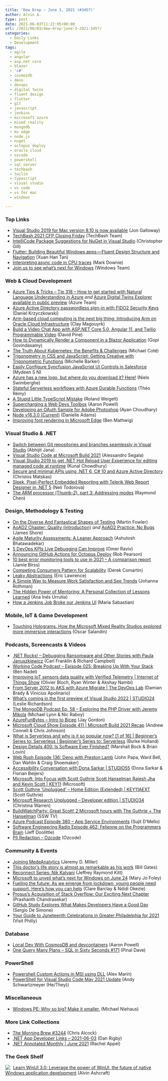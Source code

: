 ```yaml
---
title: 'Dew Drop – June 3, 2021 (#3457)'
author: Alvin A.
type: post
date: 2021-06-03T11:22:05+00:00
url: /2021/06/03/dew-drop-june-3-2021-3457/
categories:
  - Daily Links
  - Development
tags:
  - agile
  - angular
  - asp.net core
  - blazor
  - 'c#'
  - cosmosdb
  - deno
  - devops
  - digital twins
  - fluent design
  - flutter
  - git
  - javascript
  - jenkins
  - microsoft azure
  - mixed reality
  - mongodb
  - ms edge
  - node.js
  - nuget
  - octopus deploy
  - oracle cloud
  - ozcode
  - powershell
  - sql server
  - techbash
  - twilio
  - typescript
  - visual studio
  - vs code
  - vs for mac
  - windows

---
```

### <a name="top"></a>Top Links

  * <a href="https://devblogs.microsoft.com/visualstudio/visual-studio-2019-for-mac-version-8-10-is-now-available/?WT.mc_id=DOP-MVP-4025064" target="_blank" rel="noopener">Visual Studio 2019 for Mac version 8.10 is now available</a> (Jon Galloway)
  * <a href="https://mailchi.mp/techbash/techbash-2021-call-for-speakers-is-closing" target="_blank" rel="noopener">TechBash 2021 CFP Closing Friday</a> (TechBash Team)
  * <a href="https://devblogs.microsoft.com/nuget/intellicode-package-suggestions-for-nuget-in-visual-studio/?WT.mc_id=DOP-MVP-4025064" target="_blank" rel="noopener">IntelliCode Package Suggestions for NuGet in Visual Studio</a> (Christopher Gill)
  * <a href="https://itnext.io/flutter-building-beautiful-windows-apps-fluent-design-structure-and-navigation-e53a394988d2?source=rss-c43b2888fe62------2" target="_blank" rel="noopener">Flutter: Building Beautiful Windows apps — Fluent Design Structure and Navigation</a> (Xuan Han Tan)
  * <a href="https://www.poppastring.com/blog/interpreting-async-code-in-cpu-traces" target="_blank" rel="noopener">Interpreting async code in CPU traces</a> (Mark Downie)
  * <a href="https://www.microsoft.com/en-us/windows/event" target="_blank" rel="noopener">Join us to see what&#8217;s next for Windows</a> (Windows Team)



### <a name="web"></a>Web & Cloud Development

  * <a href="https://microsoft.github.io/AzureTipsAndTricks/blog/tip318.html" target="_blank" rel="noopener">Azure Tips & Tricks &#8211; Tip 318 &#8211; How to get started with Natural Language Understanding in Azure</a> _and_ <a href="https://azure.microsoft.com/en-us/updates/azure-digita-twins-explorer-preview/?WT.mc_id=DOP-MVP-4025064" target="_blank" rel="noopener">Azure Digital Twins Explorer available in public preview</a> (Azure Team)
  * <a href="https://daniel-krzyczkowski.github.io/Passwordless-Access-With-Azure-AD/" target="_blank" rel="noopener">Azure Active Directory passwordless sign-in with FIDO2 Security Keys</a> (Daniel Krzyczkowski)
  * <a href="https://blogs.oracle.com/arm-based-cloud-computing-is-the-next-big-thing%3A-introducing-arm-on-oracle-cloud-infrastructure" target="_blank" rel="noopener">Arm-based cloud computing is the next big thing: Introducing Arm on Oracle Cloud Infrastructure</a> (Clay Magouyrk)
  * <a href="https://www.twilio.com/blog/build-video-chat-app-asp-net-core-angular-11-twilio-programmable-video" target="_blank" rel="noopener">Build a Video Chat App with ASP.NET Core 5.0, Angular 11, and Twilio Programmable Video</a> (David Pine)
  * <a href="https://www.syncfusion.com/blogs/post/how-to-dynamically-render-a-component-in-a-blazor-application.aspx" target="_blank" rel="noopener">How to Dynamically Render a Component in a Blazor Application</a> (Gopi Govindasamy)
  * <a href="https://tanzu.vmware.com/content/home-page/state-of-kubernetes-survey-2021-benefits-challenges" target="_blank" rel="noopener">The Truth About Kubernetes: the Benefits & Challenges</a> (Michael Coté)
  * <a href="http://feedproxy.google.com/~r/tympanus/~3/llaI9Fd2iXU/" target="_blank" rel="noopener">Trigonometry in CSS and JavaScript: Getting Creative with Trigonometric Functions</a> (Michelle Barker)
  * <a href="https://www.syncfusion.com/blogs/post/easily-configure-syncfusion-javascript-ui-controls-in-salesforce.aspx" target="_blank" rel="noopener">Easily Configure Syncfusion JavaScript UI Controls in Salesforce</a> (Mydeen S N)
  * <a href="https://swimburger.net/blog/azure/azure-has-a-new-logo-but-where-do-you-download-it-here" target="_blank" rel="noopener">Azure has a new logo, but where do you download it? Here!</a> (Niels Swimberghe)
  * <a href="https://medium.com/asos-techblog/stateful-serverless-workflows-with-azure-durable-functions-44986abc121b?source=rss----6757df096022---4" target="_blank" rel="noopener">Stateful Serverless workflows with Azure Durable Functions</a> (Théo Rémy)
  * <a href="https://weblogs.asp.net/rweigelt/a-stupid-little-typescript-mistake?WT.mc_id=DOP-MVP-4025064" target="_blank" rel="noopener">A Stupid Little TypeScript Mistake</a> (Roland Weigelt)
  * <a href="https://www.aaron-powell.com/posts/2021-06-03-supercharging-a-web-devs-toolbox/" target="_blank" rel="noopener">Supercharging a Web Devs Toolbox</a> (Aaron Powell)
  * <a href="https://medium.com/adobetech/developing-an-oauth-sample-for-adobe-photoshop-999148f422d3?source=rss----9342990108af---4" target="_blank" rel="noopener">Developing an OAuth Sample for Adobe Photoshop</a> (Ayan Choudhary)
  * <a href="https://nodejs.org/en/blog/release/v16.3.0" target="_blank" rel="noopener">Node v16.3.0 (Current)</a> (Danielle Adams)
  * <a href="https://blogs.windows.com/msedgedev/2021/06/02/improving-font-rendering-in-microsoft-edge/?WT.mc_id=WD-MVP-4025064" target="_blank" rel="noopener">Improving font rendering in Microsoft Edge</a> (Ben Mathwig)



### <a name="dotnet"></a>Visual Studio & .NET

  * <a href="https://dailydotnettips.com/switch-between-git-repositories-and-branches-seamlessly-in-visual-studio/" target="_blank" rel="noopener">Switch between Git repositories and branches seamlessly in Visual Studio</a> (Abhijit Jana)
  * <a href="https://code.visualstudio.com/blogs/2021/06/02/build-2021" target="_blank" rel="noopener">Visual Studio Code at Microsoft Build 2021</a> (Alessandro Segala)
  * <a href="http://feedproxy.google.com/~r/kunal2383/~3/_s3pJ9KYwSc/visual-studio-2019-hot-reload-for-managed-code.html" target="_blank" rel="noopener">Visual Studio 2019 to get .NET Hot Reload User Experience for editing managed code at runtime</a> (Kunal Chowdhury)
  * <a href="https://dev.to/425show/secure-and-minimal-apis-using-net-6-c-10-and-azure-active-directory-197i" target="_blank" rel="noopener">Secure and minimal APIs using .NET 6, C# 10 and Azure Active Directory</a> (Christos Matskas)
  * <a href="https://www.telerik.com/blogs/sleek-pixel-perfect-embedded-reporting-telerik-web-report-designer-dotnet-5" target="_blank" rel="noopener">Sleek, Pixel-Perfect Embedded Reporting with Telerik Web Report Designer in .NET 5</a> (Neli Todorova)
  * <a href="https://devblogs.microsoft.com/oldnewthing/20210602-00/?p=105271" target="_blank" rel="noopener">The ARM processor (Thumb-2), part 3: Addressing modes</a> (Raymond Chen)



### <a name="design"></a>Design, Methodology & Testing

  * <a href="https://martinfowler.com/articles/2021-test-shapes.html" target="_blank" rel="noopener">On the Diverse And Fantastical Shapes of Testing</a> (Martin Fowler)
  * <a href="https://www.jamesshore.com/v2/books/aoad2/quality" target="_blank" rel="noopener">AoAD2 Chapter: Quality (introduction)</a> _and_ <a href="https://www.jamesshore.com/v2/books/aoad2/no_bugs" target="_blank" rel="noopener">AoAD2 Practice: No Bugs</a> (James Shore)
  * <a href="https://dzone.com/articles/agile-maturity-assessments-a-leaner-approach" target="_blank" rel="noopener">Agile Maturity Assessments: A Leaner Approach</a> (Ashutosh Bhatawadekar)
  * <a href="https://oz-code.com/blog/devops/5-devops-kpis-live-debugging-can-improve" target="_blank" rel="noopener">5 DevOps KPIs Live Debugging Can Improve</a> (Omer Raviv)
  * <a href="http://feedproxy.google.com/~r/OctopusDeploy/~3/PdVQ8gWdQp4/github-actions-for-octopus-deploy" target="_blank" rel="noopener">Announcing GitHub Actions for Octopus Deploy</a> (Rob Pearson)
  * <a href="https://raygun.com/blog/best-error-monitoring-tools/" target="_blank" rel="noopener">10 best error monitoring tools to use in 2021 &#8211; A comparison report</a> (Jamie Birss)
  * <a href="https://codeopinion.com/competing-consumers-pattern-for-scalability/" target="_blank" rel="noopener">Competing Consumers Pattern for Scalability</a> (Derek Comartin)
  * <a href="https://textslashplain.com/2021/06/02/leaky-abstractions/" target="_blank" rel="noopener">Leaky Abstractions</a> (Eric Lawrence)
  * <a href="http://feedproxy.google.com/~r/ManagingProductDevelopment/~3/wnVUTatLVE4/" target="_blank" rel="noopener">A Simple Way to Measure Work Satisfaction and See Trends</a> (Johanna Rothman)
  * <a href="https://techcommunity.microsoft.com/t5/humans-of-it-blog/guest-blog-the-hidden-power-of-mentoring-a-personal-collection/ba-p/2401816?WT.mc_id=DOP-MVP-4025064" target="_blank" rel="noopener">The Hidden Power of Mentoring: A Personal Collection of Lessons Learned</a> (Ana Inés Urrutia)
  * <a href="https://slack.engineering/how-a-jenkins-job-broke-our-jenkins-ui/?utm_source=rss&utm_medium=rss&utm_campaign=how-a-jenkins-job-broke-our-jenkins-ui" target="_blank" rel="noopener">How a Jenkins Job Broke our Jenkins UI</a> (Maria Sabastian)



### <a name="mobile"></a>Mobile, IoT & Game Development

  * <a href="https://medium.com/microsoft-design/blank-story-e286ac1fb11a" target="_blank" rel="noopener">Touching Holograms. How the Microsoft Mixed Reality Studios explored more immersive interactions</a> (Oscar Salandin)



### <a name="podcasts"></a>Podcasts, Screencasts & Videos

  * <a href="http://www.dotnetrocks.com/default.aspx?ShowNum=1742" target="_blank" rel="noopener">.NET Rocks! &#8211; Debugging Ransomware and Other Stories with Paula Januszkiewicz</a> (Carl Franklin & Richard Campbell)
  * <a href="https://www.bennadel.com/blog/4059-working-code-podcast-episode-025-breaking-up-with-your-stack.htm" target="_blank" rel="noopener">Working Code Podcast &#8211; Episode 025: Breaking Up With Your Stack</a> (Ben Nadel)
  * <a href="https://channel9.msdn.com/Shows/Internet-of-Things-Show/Improving-IoT-sensors-data-quality-with-Verified-Telemetry?WT.mc_id=DOP-MVP-4025064" target="_blank" rel="noopener">Improving IoT sensors data quality with Verified Telemetry | Internet of Things Show</a> (Olivier Bloch, Ryan Winter & Akshay Nambi)
  * <a href="https://channel9.msdn.com/Shows/DevOps-Lab/From-Server-2012-to-AKS-with-Azure-Migrate?WT.mc_id=DOP-MVP-4025064" target="_blank" rel="noopener">From Server 2012 to AKS with Azure Migrate | The DevOps Lab</a> (Damian Brady & Vinicius Apolinario)
  * <a href="http://www.youtube.com/watch?v=aDVd2B_Z46k" target="_blank" rel="noopener">What&#8217;s coming in the first preview of Visual Studio 2022 | STUDIO24</a> (Leslie Richardson)
  * <a href="https://mongodb.libsyn.com/ep-58-exploring-the-php-driver-with-jeremy-mikola" target="_blank" rel="noopener">The MongoDB Podcast Ep. 58 &#8211; Exploring the PHP Driver with Jeremy Mikola</a> (Michael Lynn & Nic Raboy)
  * <a href="https://devblogs.microsoft.com/devops/azurefunbytes-intro-to-bicep/?WT.mc_id=DOP-MVP-4025064" target="_blank" rel="noopener">AzureFunBytes – Intro to Bicep</a> (Jay Gordon)
  * <a href="http://feeds.microsoftcloudshow.com/~r/microsoftcloudshowepisodes/~3/LaGYoLRQKvQ/" target="_blank" rel="noopener">Microsoft Cloud Show Episode 411 | Microsoft Build 2021 Recap</a> (Andrew Connell & Chris Johnson)
  * <a href="https://channel9.msdn.com/Series/Beginners-Series-to-Serverless/What-is-Serverless-and-why-is-it-so-popular-now-1-of-16--Beginners-Series-to-Serverless?WT.mc_id=DOP-MVP-4025064" target="_blank" rel="noopener">What is Serverless and why is it so popular now? [1 of 16] | Beginner&#8217;s Series to: Serverless | Beginner&#8217;s Series to: Serverless</a> (Burke Holland)
  * <a href="https://designdetails.simplecast.com/episodes/400-is-software-ever-done" target="_blank" rel="noopener">Design Details 400: Is Software Ever Finished?</a> (Marshall Bock & Brian Lovin)
  * <a href="http://www.webrush.io/" target="_blank" rel="noopener">Web Rush Episode 136: Deno with Preston Lamb</a> (John Papa, Ward Bell, Dan Wahlin & Craig Shoemaker)
  * <a href="http://www.youtube.com/watch?v=JFeD2yBX8U0" target="_blank" rel="noopener">Accessibility Conversation with Dona Sarkar | STUDIO55</a> (Dona Sarkar & Florian Beijers)
  * <a href="http://www.youtube.com/watch?v=XjDL7GV8WyQ" target="_blank" rel="noopener">Microsoft: Into Focus with Scott Guthrie Scott Hanselman Rajesh Jha and Kevin Scott | KEY11</a> (Microsoft)
  * <a href="http://www.youtube.com/watch?v=L9yGFLfaW-I" target="_blank" rel="noopener">Scott Guthrie ‘Unplugged’ – Home Edition (Extended) | KEY11AEXT</a> (Scott Guthrie)
  * <a href="http://www.youtube.com/watch?v=wxieIoavcGA" target="_blank" rel="noopener">Microsoft Research Unplugged – Developer edition | STUDIO34</a> (Christina Warren)
  * <a href="http://www.youtube.com/watch?v=Q59SYhgj7bw" target="_blank" rel="noopener">BuildWatchParty: Great Scott! 2 Microsoft hours with The Guthrie + The Hanselman</a> (SSW TV)
  * <a href="http://azpodcast.azurewebsites.net/post/Episode-380-App-Service-Environments" target="_blank" rel="noopener">Azure Podcast Episode 380 &#8211; App Service Environments</a> (Sujit D&#8217;Mello)
  * <a href="https://www.se-radio.net/2021/06/episode-462-felienne-on-the-programmers-brain/" target="_blank" rel="noopener">Software Engineering Radio Episode 462: Felienne on the Programmers Brain</a> (Jeff Doolittle)
  * <a href="http://www.youtube.com/watch?v=mTStBj-v-pk" target="_blank" rel="noopener">PII Redaction &#8211; Ozcode</a> (Ozcode)



### <a name="events"></a>Community & Events

  * <a href="https://jeremydmiller.com/2021/06/02/joining-medeanalytics/" target="_blank" rel="noopener">Joining MedeAnalytics</a> (Jeremy D. Miller)
  * <a href="https://www.gatesnotes.com/Health/Heroes-in-the-field-Dr-Mohamed-Barrie" target="_blank" rel="noopener">This doctor’s life story is almost as remarkable as his work</a> (Bill Gates)
  * <a href="https://techcommunity.microsoft.com/t5/microsoft-mvp-award-program-blog/reconnect-series-nik-kalyani/ba-p/2405446?WT.mc_id=DOP-MVP-4025064" target="_blank" rel="noopener">Reconnect Series: Nik Kalyani</a> (Jeffrey Raymond Kitt)
  * <a href="https://www.zdnet.com/article/microsoft-to-unveil-whats-next-for-windows-on-june-24/#ftag=RSSbaffb68" target="_blank" rel="noopener">Microsoft to unveil what&#8217;s next for Windows on June 24</a> (Mary Jo Foley)
  * <a href="https://news.microsoft.com/en-gb/2021/06/02/fuelling-the-future-as-we-emerge-from-lockdown-young-people-need-support-heres-how-you-can-help/" target="_blank" rel="noopener">Fueling the future: As we emerge from lockdown, young people need support. Here’s how you can help</a> (Clare Barclay & Ndidi Okezie)
  * <a href="https://stackoverflow.blog/2021/06/02/prosus-acquires-stack-overflow/" target="_blank" rel="noopener">Prosus’s Acquisition of Stack Overflow: Our Exciting Next Chapter</a> (Prashanth Chandrasekar)
  * <a href="https://www.infoq.com/news/2021/06/GitHub-good-day-study/?utm_campaign=infoq_content&utm_source=infoq&utm_medium=feed&utm_term=global" target="_blank" rel="noopener">GitHub Study Explores What Makes Developers Have a Good Day</a> (Sergio De Simone)
  * <a href="https://www.visitphilly.com/articles/philadelphia/juneteenth-celebrations-in-greater-philadelphia/" target="_blank" rel="noopener">Your Guide to Juneteenth Celebrations in Greater Philadelphia for 2021</a> (Visit Philly)



### <a name="sql"></a>Database

  * <a href="https://techcommunity.microsoft.com/t5/apps-on-azure/local-dev-with-cosmosdb-and-devcontainers/ba-p/2410648?WT.mc_id=DOP-MVP-4025064" target="_blank" rel="noopener">Local Dev With CosmosDB and devcontainers</a> (Aaron Powell)
  * <a href="https://blog.sqlauthority.com/2021/06/03/one-query-many-plans-sql-in-sixty-seconds-171/?utm_source=rss&utm_medium=rss&utm_campaign=one-query-many-plans-sql-in-sixty-seconds-171" target="_blank" rel="noopener">One Query Many Plans – SQL in Sixty Seconds #171</a> (Pinal Dave)



### <a name="ps"></a>PowerShell

  * <a href="https://www.advancedinstaller.com/powershell-custom-actions-msi.html" target="_blank" rel="noopener">Powershell Custom Actions in MSI using DLL</a> (Alex Marin)
  * <a href="https://devblogs.microsoft.com/powershell/powershell-for-visual-studio-code-may-2021-update/?WT.mc_id=DOP-MVP-4025064" target="_blank" rel="noopener">PowerShell for Visual Studio Code May 2021 Update</a> (Andy Schwartzmeyer (He/They))



### <a name="misc"></a>Miscellaneous

  * <a href="https://oofhours.com/2021/06/02/windows-pe-why-so-big-make-it-smaller/" target="_blank" rel="noopener">Windows PE: Why so big? Make it smaller.</a> (Michael Niehaus)



### <a name="links"></a>More Link Collections

  * <a href="http://feedproxy.google.com/~r/ReflectivePerspective/~3/Xw0mQbNuVMk/" target="_blank" rel="noopener">The Morning Brew #3244</a> (Chris Alcock)
  * <a href="https://links.danrigby.com/2021/06/app-developer-links-2021-06-03/" target="_blank" rel="noopener">.NET App Developer Links &#8211; 2021-06-03</a> (Dan Rigby)
  * <a href="https://blog.jetbrains.com/dotnet/2021/06/02/net-annotated-monthly-june-2021/" target="_blank" rel="noopener">.NET Annotated Monthly | June 2021</a> (Rachel Appel)



### <a name="shelf"></a>The Geek Shelf

<a href="https://www.amazon.com/dp/1800208669/" target="_blank" rel="noopener"><img decoding="async" align="left" style="margin: 0px 5px 0px 0px; border: 0px currentcolor; border-image: none; float: left; display: inline; background-image: none;" src="https://m.media-amazon.com/images/I/41Z9lMC71WL._SS135_.jpg" border="0" /></a>&nbsp;<a href="https://www.amazon.com/dp/1800208669/" target="_blank" rel="noopener">Learn WinUI 3.0: Leverage the power of WinUI, the future of native Windows application development</a> (Alvin Ashcraft)
